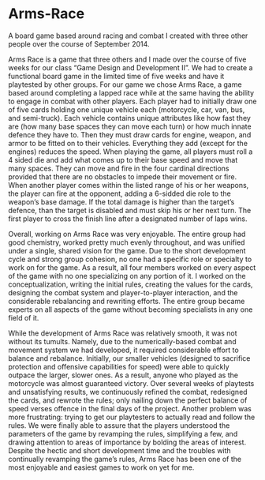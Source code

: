 # Arms-Race
A board game based around racing and combat I created with three other people over the course of September 2014.

Arms Race is a game that three others and I made over the course of five weeks for our class “Game Design and Development II”. We had to create a functional board game in the limited time of five weeks and have it playtested by other groups. For our game we chose Arms Race, a game based around completing a lapped race while at the same having the ability to engage in combat with other players. Each player had to initially draw one of five cards holding one unique vehicle each (motorcycle, car, van, bus, and semi-truck). Each vehicle contains unique attributes like how fast they are (how many base spaces they can move each turn) or how much innate defence they have to. Then they must draw cards for engine, weapon, and armor to be fitted on to their vehicles. Everything they add (except for the engines) reduces the speed. When playing the game, all players must roll a 4 sided die and add what comes up to their base speed and move that many spaces. They can move and fire in the four cardinal directions provided that there are no obstacles to impede their movement or fire. When another player comes within the listed range of his or her weapons, the player can fire at the opponent, adding a 6-sidded die role to the weapon’s base damage. If the total damage is higher than the target’s defence, than the target is disabled and must skip his or her next turn. The first player to cross the finish line after a designated number of laps wins. 

Overall, working on Arms Race was very enjoyable. The entire group had good chemistry, worked pretty much evenly throughout, and was unified under a single, shared vision for the game. Due to the short development cycle and strong group cohesion, no one had a specific role or specialty to work on for the game. As a result, all four members worked on every aspect of the game with no one specializing on any portion of it. I worked on the conceptualization, writing the initial rules, creating the values for the cards, designing the combat system and player-to-player interaction, and the considerable rebalancing and rewriting efforts. The entire group became experts on all aspects of the game without becoming specialists in any one field of it. 

While the development of Arms Race was relatively smooth, it was not without its tumults.  Namely, due to the numerically-based combat and movement system we had developed, it required considerable effort to balance and rebalance. Initially, our smaller vehicles (designed to sacrifice protection and offensive capabilities for speed) were able to quickly outpace the larger, slower ones. As a result, anyone who played as the motorcycle was almost guaranteed victory. Over several weeks of playtests and unsatisfying results, we continuously refined the combat, redesigned the cards, and rewrote the rules; only nailing down the perfect balance of speed verses offence in the final days of the project. Another problem was more frustrating: trying to get our playtesters to actually read and follow the rules. We were finally able to assure that the players understood the parameters of the game by revamping the rules, simplifying a few, and drawing attention to areas of importance by bolding the areas of interest. Despite the hectic and short development time and the troubles with continually revamping the game’s rules, Arms Race has been one of the most enjoyable and easiest games to work on yet for me. 
